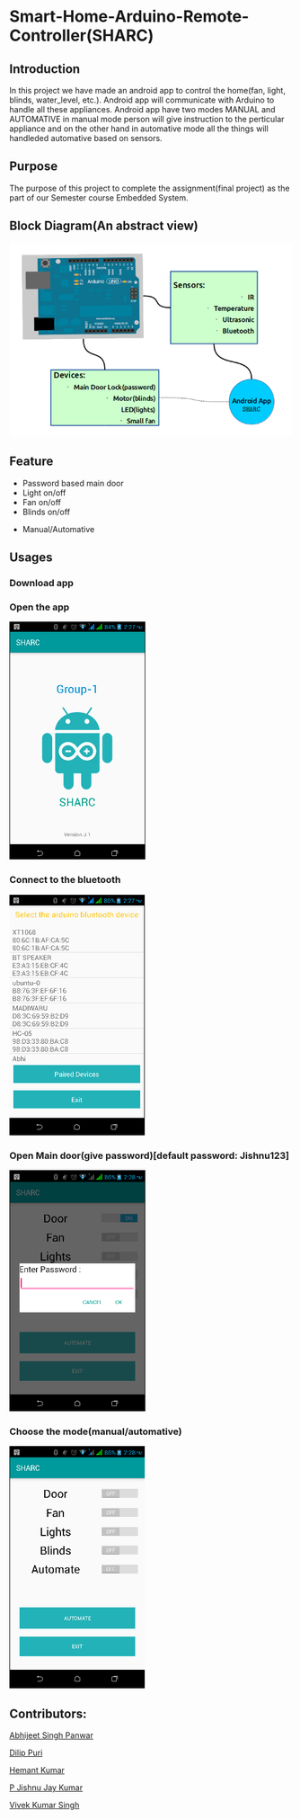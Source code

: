 # Smart-Home-Arduino-Remote-Controller(SHARC)

## Introduction

In this project we have made an android app to control the home(fan, light, blinds, water_level, etc.). Android app will communicate with Arduino to handle all these appliances. Android app have two modes MANUAL and AUTOMATIVE in manual mode person will give instruction to the perticular appliance and on the other hand in automative mode all the things will handleded automative based on sensors.

## Purpose

The purpose of this project to complete the assignment(final project) as the part of our Semester course Embedded System.

## Block Diagram(An abstract view)
![Block Diagram](diagrams/block_diagram.png?raw=true "Block Diagram")

## Feature

* Password based main door
* Light on/off
* Fan on/off
* Blinds on/off
- Manual/Automative

## Usages	

### Download app

### Open the app
![Welcome Page](diagrams/welcome_page.png?raw=true "Welcome Page")
### Connect to the bluetooth
![Connection Page](diagrams/connection_page.png?raw=true "Connectin Page")
### Open Main door(give password)[default password: Jishnu123]
![Password pop-up](diagrams/password_popup.png?raw=true "Password pop-up")
### Choose the mode(manual/automative)	
![Control Page](diagrams/control_page.png?raw=true "Control Page")

## Contributors:

[Abhijeet Singh Panwar](https://www.linkedin.com/in/abhijeet-singh-panwar-a382a8a5)

[Dilip Puri](https://github.com/dilippuri)

[Hemant Kumar](https://github.com/hemantkrmmt)

[P Jishnu Jay Kumar](https://github.com/RJJishnu353)

[Vivek Kumar Singh](https://github.com/VivekProHacker)


